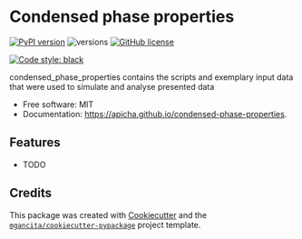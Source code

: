 # Condensed phase properties


[![PyPI version](https://badge.fury.io/py/condensed-phase-properties.svg)](https://badge.fury.io/py/condensed-phase-properties)
![versions](https://img.shields.io/pypi/pyversions/condensed-phase-properties.svg)
[![GitHub license](https://img.shields.io/github/license/mgancita/condensed-phase-properties.svg)](https://github.com/mgancita/condensed-phase-properties/blob/main/LICENSE)


[![Code style: black](https://img.shields.io/badge/code%20style-black-000000.svg)](https://github.com/psf/black)


condensed_phase_properties contains the scripts and exemplary input data that were used to simulate and analyse presented data


- Free software: MIT
- Documentation: https://apicha.github.io/condensed-phase-properties.


## Features

* TODO

## Credits

This package was created with [Cookiecutter](https://github.com/audreyr/cookiecutter) and the [`mgancita/cookiecutter-pypackage`](https://mgancita.github.io/cookiecutter-pypackage/) project template.
